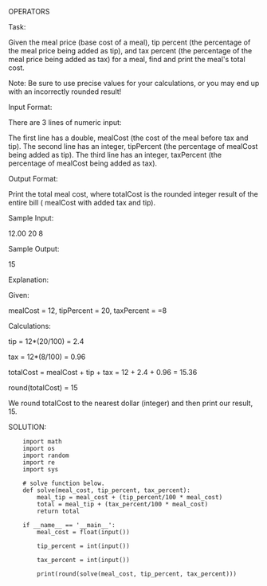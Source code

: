 OPERATORS


Task:

Given the meal price (base cost of a meal), tip percent (the percentage of the meal price being added as tip), 
and tax percent (the percentage of the meal price being added as tax) for a meal, find and print the meal's total cost.

Note: Be sure to use precise values for your calculations, or you may end up with an incorrectly rounded result!

Input Format:

There are 3 lines of numeric input:

The first line has a double, mealCost (the cost of the meal before tax and tip).
The second line has an integer, tipPercent (the percentage of mealCost being added as tip).
The third line has an integer, taxPercent (the percentage of mealCost being added as tax).

Output Format:

Print the total meal cost, where totalCost is the rounded integer result of the entire bill ( mealCost with added tax and tip).

Sample Input:

12.00
20
8

Sample Output:

15

Explanation:

Given:

mealCost = 12, tipPercent = 20, taxPercent = =8 

Calculations:

tip = 12*(20/100) = 2.4

tax = 12*(8/100) = 0.96

totalCost = mealCost + tip + tax = 12 + 2.4 + 0.96 = 15.36

round(totalCost) = 15

We round totalCost to the nearest dollar (integer) and then print our result, 15.


SOLUTION: 
        
        
        import math
        import os
        import random
        import re
        import sys

        # solve function below.
        def solve(meal_cost, tip_percent, tax_percent):
            meal_tip = meal_cost + (tip_percent/100 * meal_cost)
            total = meal_tip + (tax_percent/100 * meal_cost)
            return total

        if __name__ == '__main__':
            meal_cost = float(input())

            tip_percent = int(input())

            tax_percent = int(input())

            print(round(solve(meal_cost, tip_percent, tax_percent)))
